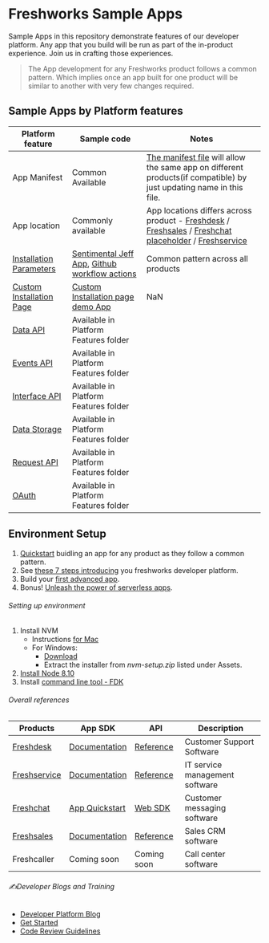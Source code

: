 
# Freshworks Sample Apps

Sample Apps in this repository demonstrate features of our developer platform. Any app that you build will be run as part of the in-product experience. Join us in crafting those experiences.

>The App development for any Freshworks product follows a common pattern. Which implies once an app built for one product will be similar to another with very few changes required.

 ## Sample Apps by Platform features

Platform feature | Sample code | Notes
---------------- | ----------- | -----|
App Manifest | Common Available | [The manifest file](https://developers.freshdesk.com/v2/docs/app-manifest/) will allow the same app on different products(if compatible) by just updating name in this file.
App location | Commonly available | App locations differs across product - [Freshdesk](https://developers.freshdesk.com/v2/docs/app-locations/) / [Freshsales](https://developers.freshsales.io/docs/app-locations/) / [Freshchat placeholder](https://developers.freshchat.com/v2/docs/placeholders/) / [Freshservice](https://developers.freshservice.com/docs/app-locations/)
[Installation Parameters](https://medium.com/freshworks-developer-blog/securing-sensitive-installation-parameters-3879908ade17) | [Sentimental Jeff App](https://github.com/freshdesk/marketplace-sample-apps/tree/master/Freshdesk/v2/sentimental_jeff_app/config), [Github workflow actions](https://github.com/freshdesk/marketplace-sample-apps/tree/master/Freshservice/github_workflow_actions/config) | Common pattern across all products
[Custom Installation Page](https://medium.com/freshworks-developer-blog/updates-to-the-custom-installation-page-b787b66c8a39) | [Custom Installation page demo App](https://github.com/freshdesk/marketplace-sample-apps/tree/master/Freshdesk/v2/custom_installation_page_app) | NaN
[Data API](https://developers.freshdesk.com/v2/docs/data-api/)| Available in Platform Features folder|
[Events API](https://developers.freshdesk.com/v2/docs/events-api/)|Available in Platform Features folder|
[Interface API](https://developers.freshdesk.com/v2/docs/interface-api/) |Available in Platform Features folder|
[Data Storage](https://developers.freshdesk.com/v2/docs/data-storage/) |Available in Platform Features folder|
[Request API](https://developers.freshdesk.com/v2/docs/request-api/) |Available in Platform Features folder|
[OAuth](https://developers.freshdesk.com/v2/docs/oauth/)|Available in Platform Features folder|

## Environment Setup
1. [Quickstart](https://developers.freshdesk.com/v2/docs/quick-start/#create_your_first_app) buidling an app for any product as they follow a common pattern.
2. See [these 7 steps introducing](https://freshhuddle.github.io/codelabs/fh0/index.html?index=..%2F..index#6) you freshworks developer platform.
3. Build your [first advanced app](https://freshhuddle.github.io/codelabs/fh1/index.html?index=..%2F..index#1).
4. Bonus! [Unleash the power of serverless apps](https://freshhuddle.github.io/codelabs/fh3/index.html?index=..%2F..index#0).

###### Setting up environment
1. Install NVM
   - Instructions [for Mac](https://github.com/creationix/nvm#installation-and-update)
   - For Windows:
     - [Download](https://github.com/coreybutler/nvm-windows/releases)
     - Extract the installer from _nvm-setup.zip_ listed under Assets.
2. [Install Node 8.10](https://developers.freshdesk.com/v2/docs/quick-start/#install_nvm)
3. Install [command line tool - FDK](https://developers.freshdesk.com/v2/docs/quick-start/#install_the_cli)

###### Overall references
Products| App SDK | API | Description
---------|---------|-----|-----------|
 [Freshdesk](https://github.com/freshdesk/marketplace-sample-apps/tree/master/Freshdesk/v2) | [Documentation](https://developers.freshdesk.com/) | [Reference](https://developers.freshdesk.com/api/)| Customer Support Software
 [Freshservice](https://github.com/freshdesk/marketplace-sample-apps/tree/master/Freshservice) | [Documentation](https://developers.freshservice.com/) | [Reference](http://api.freshservice.com/v2/) | IT service management software
 [Freshchat](https://github.com/freshdesk/marketplace-sample-apps/tree/master/Freshchat) | [App Quickstart](https://developers.freshchat.com/v2/docs/quick-start/) | [Web SDK](https://developers.freshchat.com/web-sdk/) | Customer messaging software
 [Freshsales](https://github.com/freshdesk/marketplace-sample-apps/tree/master/Freshsales) | [Documentation](https://developers.freshsales.io/docs/quick-start/) | [Reference](https://www.freshsales.io/api/) | Sales CRM software
 Freshcaller | Coming soon| Coming soon | Call center software

###### ✍️Developer Blogs and Training
- [Developer Platform Blog](https://medium.com/freshworks-developer-blog)
- [Get Started](http://developers.freshworks.com/community)
- [Code Review Guidelines](https://developers.freshdesk.com/v2/docs/code-review-guidelines/)
